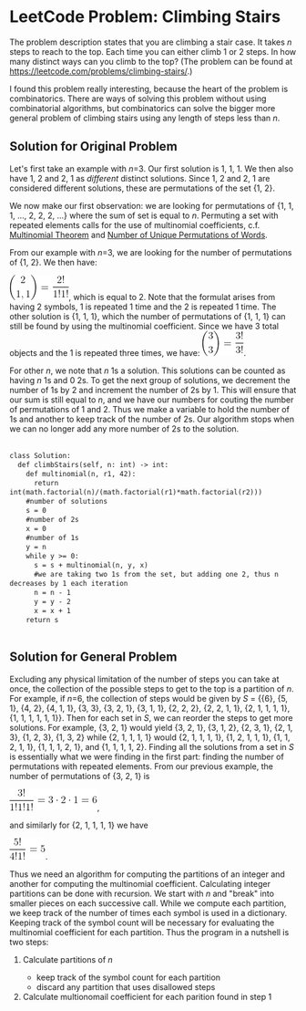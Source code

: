 <h1>LeetCode Problem: Climbing Stairs</h1>
<p>
The problem description states that you are climbing a stair case. It takes <i>n</i> steps to reach to the top.
Each time you can either climb 1 or 2 steps. 
In how many distinct ways can you climb to the top?
(The problem can be found at <a href="https://leetcode.com/problems/climbing-stairs/">https://leetcode.com/problems/climbing-stairs/</a>.)
</p>

<p>
I found this problem really interesting, because the heart of the problem is combinatorics.
There are ways of solving this problem without using combinatorial algorithms, but combinatorics can solve the bigger more general problem of
climbing stairs using any length of steps less than <i>n</i>.
</p>
<h2>Solution for Original Problem</h2>
<p>
  Let's first take an example with <i>n</i>=3. Our first solution is 1, 1, 1. We then also have 1, 2 and 2, 1 as <i>different</i> distinct solutions. Since 1, 2 and 2, 1 are considered different solutions, these are permutations of the set {1, 2}.
</p>
<p>
We now make our first observation: we are looking for permutations of {1, 1, 1, ..., 2, 2, 2, ...} where the sum of set is equal to <i>n</i>. Permuting a set with  repeated elements calls for the use of multinomial coefficients, c.f. <a href="https://en.wikipedia.org/wiki/Multinomial_theorem">Multinomial Theorem</a> and <a href="https://en.wikipedia.org/wiki/Multinomial_theorem#Number_of_unique_permutations_of_words">Number of Unique Permutations of Words</a>. 
</p>  
<p>
  From our example with <i>n</i>=3, we are looking for the number of permutations of {1, 2}. We then have:
</p>
<p>
  <img src="images/first_eqn.gif" />,
  which is equal to 2. Note that the formulat arises from having 2 symbols, 1 is repeated 1 time and the 2 is repeated 1 time. The other solution is {1, 1, 1}, which the number of permutations of {1, 1, 1} can still be found by using the multinomial coefficient. Since we have 3 total objects and the 1 is repeated three times, we have:
  <img src="images/second_eqn.gif" />.
</p>
<p>
  For other <i>n</i>, we note that <i>n</i> 1s a solution. This solutions can be counted as having <i>n</i> 1s and 0 2s. To get the next group of solutions, we decrement the number of 1s by 2 and increment the number of 2s by 1. This will ensure that our sum is still equal to <i>n</i>, and we have our numbers for couting the number of permutations of 1 and 2. Thus we make a variable to hold the number of 1s and another to keep track of the number of 2s. Our algorithm stops when we can no longer add any more number of 2s to the solution. 
</p>

<pre>
<code>
class Solution:
  def climbStairs(self, n: int) -> int:
    def multinomial(n, r1, 42):
      return int(math.factorial(n)/(math.factorial(r1)*math.factorial(r2)))
    #number of solutions
    s = 0
    #number of 2s
    x = 0
    #number of 1s
    y = n
    while y >= 0:
      s = s + multinomial(n, y, x)
      #we are taking two 1s from the set, but adding one 2, thus n decreases by 1 each iteration
      n = n - 1
      y = y - 2
      x = x + 1
    return s
</code>
</pre>

<h2>Solution for General Problem</h2>
<p>
  Excluding any physical limitation of the number of steps you can take at once, the collection of the possible steps to get to the top is a partition of <i>n</i>. For example, if <i>n</i>=6, the collection of steps would be given by <i>S</i> = {{6}, {5, 1}, {4, 2}, {4, 1, 1}, {3, 3}, {3, 2, 1}, {3, 1, 1}, {2, 2, 2}, {2, 2, 1, 1}, {2, 1, 1, 1, 1}, {1, 1, 1, 1, 1, 1}}. Then for each set in <i>S</i>, we can reorder the steps to get more solutions. For example, {3, 2, 1} would yield {3, 2, 1}, {3, 1, 2}, {2, 3, 1}, {2, 1, 3}, {1, 2, 3}, {1, 3, 2} while {2, 1, 1, 1, 1} would {2, 1, 1, 1, 1}, {1, 2, 1, 1, 1}, {1, 1, 2, 1, 1}, {1, 1, 1, 2, 1}, and {1, 1, 1, 1, 2}. Finding all the solutions from a set in <i>S</i>  is essentially what we were finding in the first part: finding the number of permutations with repeated elements. From our previous example, the number of permutations of {3, 2, 1} is 
</p>
<img src="images/third_eqn.gif" />,
<p>
 and similarly for {2, 1, 1, 1, 1} we have 
</p>
<img src="images/fourth_eqn.gif" />.
<p>
  Thus we need an algorithm for computing the partitions of an integer and another for computing the multinomial coefficient. Calculating integer partitions can be done with recursion. We start with <i>n</i> and "break" into smaller pieces on each successive call. While we compute each partition, we keep track of the number of times each symbol is used in a dictionary. Keeping track of the symbol count will be necessary for evaluating the multinomial coefficient for each partition. Thus the program in a nutshell is two steps:
</p>
<ol>
  <li>Calculate partitions of <i>n</i></li>
  <ul>
    <li>keep track of the symbol count for each partition</li>
    <li>discard any partition that uses disallowed steps</li>
  </ul>
  <li>Calculate multionomail coefficient for each parition found in step 1</li>
</ol>

